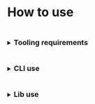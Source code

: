 # How to use

<details>
<summary><h3 style="display: inline-block">Tooling requirements</h3></summary>

The basic requirements:
* [NodeJS version 18+](https://nodejs.org/)
* NPM
  > There appear to be dependency mapping issues with `Yarn` v1.x.x lock files, `Typescript` and `webpack`, and specific dependencies
  > using ES modules. If you do decide to use [Yarn](https://yarnpkg.com) use the latest version.
</details>

<details>
<summary><h3 style="display: inline-block">CLI use</h3></summary>

Basic CLI functionality can also be viewed under a simple terminal command
```shell
$ weldable -h
```

#### Options
| CLI OPTION     | DESCRIPTION                                                                                                                                      | CHOICES                                                                | DEFAULT      |
|----------------|--------------------------------------------------------------------------------------------------------------------------------------------------|------------------------------------------------------------------------|--------------|
| -e, --env      | Use a default configuration type if NODE_ENV is not set to the available choices of "development" and "production"                               | development, production                                                | production   |
| -l, --lang     | Codebase language, JS or TS                                                                                                                      | js, ts                                                                 | js           |
| -s, --stats    | Output JSON webpack bundle stats for use with "webpack-bundle-analyzer". Use the default or enter a relative path and filename                   |                                                                        | ./stats.json |
| --tsconfig     | Generate a base tsconfig from one of the available NPM @tsconfig/[base]. An existing tsconfig.json will override this option, see "tsconfig-opt" | create-react-app, node18, node20, react-native, recommended, strictest |              |
| --tsconfig-opt | Regenerate or merge a tsconfig. Useful if a tsconfig already exists                                                                              | merge, regen                                                           | regen        |
| -x, --extend   | Extend, or override, the default configs with your own relative path webpack configs using webpack merge.                                        |                                                                        |              |
| -h, --help     |                                                                                                                                                  |                                                                        |              |
| -v, --version  |                                                                                                                                                  |                                                                        |              |

#### NPM script use
CLI usage can be placed under NPM scripts

A basic development start, and production build, using your own op

   ```js
   "scripts": {
     "start": "weldable -e development",
     "build": "weldable"
   }
   ```

A development start, and production build, using your own webpack configurations merged with the defaults.

   ```js
   "scripts": {
     "start": "weldable -e development -x ./webpack.yourCustomBuild.js -x ./webpack.developmentBuild.js",
     "build": "weldable -x ./webpack.yourCustomBuild.js -x ./webpack.productionBuild.js"
   }
   ```

#### dotenv use
`weldable` makes use of dotenv parameters for aspects of webpack configuration overrides.
> Instead of dotenv files you can choose to export parameters via the terminal

**dotenv via terminal**
Using the terminal to handle dotenv parameters
Set a parameter
```shell
export YOUR_DOTENV_PARAM="lorem ipsum"; echo $YOUR_DOTENV_PARAM
```
Unset a parameter
```shell
unset YOUR_DOTENV_PARAM; echo $YOUR_DOTENV_PARAM
```

**dotenv via files**
dotenv files are structured to cascade each additional dotenv file settings from a root `.env` file.

```
 .env = base dotenv file settings
 .env.local = local settings overrides that enhance the base .env settings
 .env -> .env.development = development settings that enhances the base .env settings
 .env -> .env.development.local = local run development settings that enhances the base .env and .env.development settings
 .env -> .env.production = build modifications associated with all environments
 .env -> .env.production.local = local run build modifications that enhance the base .env and .env.production settings
```

In certain instances it is encouraged that you `.gitignore` all dotenv files since they can contain application settings.
For this framework, however, we encourage application settings being applied to `.env*.local` files and adding 2 entries
to your project's `.gitignore`

```
!.env
.env*.local
```

This allows you to have both local settings that are NOT checked in, and settings that are.

**Available dotenv parameters**

| dotenv parameter                      | definition                                                                                                       | default value |
|---------------------------------------|------------------------------------------------------------------------------------------------------------------|---------------|
| _BUILD_RELATIVE_DIRNAME (*read only*) | A dynamically build populated string reference for the root context path                                         |               |
| DIST_DIR                              | A static string for the webpack build output directory                                                           | ./dist        |
| HOST                                  | A static string for the webpack dev server host                                                                  | localhost     |
| NODE_ENV                              |                                                                                                                  |               |
| PORT                                  | A static number for the webpack dev server port                                                                  | 3000          |
| OPEN_PATH                             | A static string for the webpack dev server browser open path                                                     |               |
| PUBLIC_PATH                           | A static string for the webpack output base expected path of your application                                    | /             |
| PUBLIC_URL                            | A static string alias for PUBLIC_PATH                                                                            | /             |
| SRC_DIR                               | A static string for application source directory                                                                 | ./src         |
| STATIC_DIR                            | A static string associated with the directory containing static build assets                                     | ./public      |
| UI_NAME                               | A static string title for `index.html`. `index.html` being a file you, or webpack, creates within the STATIC_DIR |               |


</details>

<details>
<summary><h3 style="display: inline-block">Lib use</h3></summary>

The `lib` aspect of `weldable` is exported as CommonJS and is intended to be run as part of your build process without the need to install many additional packages.

#### Use within build files
**CommonJS...**
```
const { packages, dotenv } = require('weldable');

const aPackage = packages.[PACKAGE_NAME];
const dotenvFunc = dotenv.[FUNC];
```

**ES Module...**
```
import { packages, dotenv } from 'weldable';

const aPackage = packages.[PACKAGE_NAME];
const dotenvFunc = dotenv.[FUNC];
```

#### Exposed packages
See our [package.json](./package.json) `dependencies` for exposed packages.

- We do not provide package use documentation. For package use review associated package.
- All packages retain their respective license. It is your responsibility to use said packages accordingly.

> The `weldable` lib bundles a [`txt` resource](./lib/packagesLicenses.txt) containing available license materials.

| PACKAGES                     | EXPOSED NAME         |
|------------------------------|----------------------|
| @babel/core                  | babelCore            |
| @tsconfig/create-react-app   | N/A                  |
| @tsconfig/node18             | N/A                  |
| @tsconfig/node20             | N/A                  |
| @tsconfig/react-native       | N/A                  |
| @tsconfig/recommended        | N/A                  |
| @tsconfig/strictest          | N/A                  |
| babel-loader                 | babelLoader          |
| copy-webpack-plugin          | CopyWebpackPlugin    |
| css-loader                   | cssLoader            |
| css-minimizer-webpack-plugin | CssMinimizerWebpackPlugin |
| dotenv                       | dotenv               |
| dotenv-expand                | dotenvExpand         |
| dotenv-webpack               | dotenvWebpack        |
| eslint-webpack-plugin        | EslintWebpackPlugin  |
| html-replace-webpack-plugin  | htmlReplaceWebpackPlugin |
| html-webpack-plugin          | HtmlWebpackPlugin    |
| less                         | less                 | 
| less-loader                  | lessLoader           |
| mini-css-extract-plugin      | MiniCssExtractPlugin |
| mini-svg-data-uri            | miniSvgDataUri       |
| rimraf                       | rimraf               |
| sass                         | sass                 |
| sass-loader                  | sassLoader           |
| style-loader                 | styleLoader          |
| terser-webpack-plugin        | TerserWebpackPlugin  |
| ts-loader                    | tsLoader             |
| tslib                        | tslib                |
| typescript                   | typescript           |
| webpack                      | webpack              |
| webpack-bundle-analyzer      | webpackBundleAnalyzer |
| webpack-cli                  | WebpackCli           |
| webpack-dev-server           | WebpackDevServer     |
| webpack-merge                | webpackMerge         |

#### Exposed weldable functions

`weldable` exposes limited helper functions

| HELPER                                                                                               | EXPOSED NAME                         | DESCRIPTION                                                                                                                                                                     |
|------------------------------------------------------------------------------------------------------|--------------------------------------|---------------------------------------------------------------------------------------------------------------------------------------------------------------------------------|
| [dotenv](./src/README.md#module_dotenv)                                                              | dotenv                               | An object group of helper functions designed to consume dotenv files. Useful for implementing your own dotenv parameters used during testing, or for a standalone webpack build |
| [dotenv.setupDotenvFilesForEnv](./src/README.md#module_dotenv..setupDotenvFilesForEnv)               | dotenv.setupDotenvFilesForEnv        | A function for use with non-webpack configurations. Access local and specific dotenv file parameters. Failed or missing parameters return an empty string.                      |
| [dotenv.setupWebpackDotenvFilesForEnv](./src/README.md#module_dotenv..setupWebpackDotenvFilesForEnv) | dotenv.setupWebpackDotenvFilesForEnv | A function for use with webpack configurations. Set multiple webpack dotenv file parameters during configuration and build.                                                     |

**Examples**

Example usage with Jest, `setupTests.js`. This will allow the use of `.env.test` and `.env.test.local` files.
```
/**
 * Set dotenv params for use during testing.
 */
setupDotenvFilesForEnv({ env: 'test' });
```

Example usage with a webpack build configuration. The associated dotenv files would be
- `.env`
- `.env.local`
- `.env.loremIpsum`
- `.env.loremIpsum.local`

```
const { dotenv } = require('weldable');
const { setupDotenvFilesForEnv, setupWebpackDotenvFilesForEnv } = dotenv;

process.env.NODE_ENV='development';

const {
  _BUILD_RELATIVE_DIRNAME,
  DIST_DIR
  HOST
  NODE_ENV
  PORT
  OPEN_PATH
  PUBLIC_PATH
  PUBLIC_URL
  SRC_DIR
  STATIC_DIR
} = setupDotenvFilesForEnv({
  env: 'loremIpsum'
});

const webpackProduction = {
...
  plugins: [
    ...setupWebpackDotenvFilesForEnv({
      directory: _BUILD_RELATIVE_DIRNAME,
      env: NODE_ENV
    }),
...
};
``` 

> `setupDotenvFilesForEnv` falls back to creating a NODE_ENV parameter if one is not already set. It is
> recommended if you decide to use webpack and a non-standard env beyond `development` or `production` you
> also export a NODE_ENV=development or NODE_ENV=production to avoid issues.

</details>
